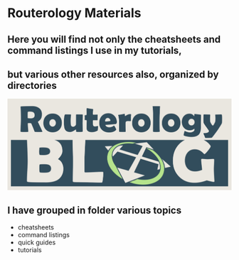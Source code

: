 # Routerology Materials

## Here you will find not only the cheatsheets and command listings I use in my tutorials,  
## but various other resources also, organized by directories


![Cover Art Image](./img/routerology.png)

## I have grouped in folder various topics

- cheatsheets
- command listings
- quick guides
- tutorials
